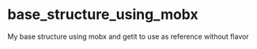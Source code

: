 # base_structure_using_mobx

My base structure using mobx and getit to use as reference without flavor
